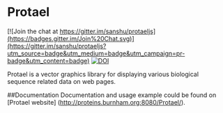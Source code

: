 Protael
==============

[![Join the chat at https://gitter.im/sanshu/protaeljs](https://badges.gitter.im/Join%20Chat.svg)](https://gitter.im/sanshu/protaeljs?utm_source=badge&utm_medium=badge&utm_campaign=pr-badge&utm_content=badge) [![DOI](https://zenodo.org/badge/5245/sanshu/protaeljs.svg)](http://dx.doi.org/10.5281/zenodo.14840)



Protael is a vector graphics library for displaying various biological sequence 
related data on web pages.


##Documentation
Documentation and usage example could be found on [Protael website] (http://proteins.burnham.org:8080/Protael/).


